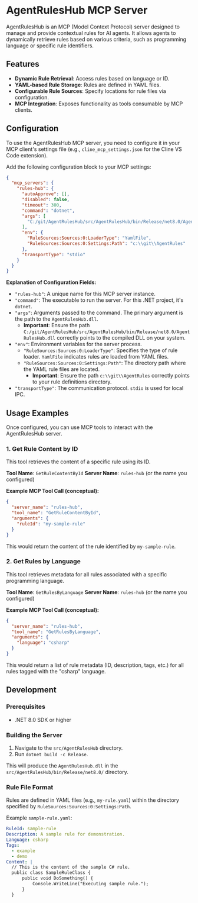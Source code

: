 # AgentRulesHub MCP Server

AgentRulesHub is an MCP (Model Context Protocol) server designed to manage and provide contextual rules for AI agents. It allows agents to dynamically retrieve rules based on various criteria, such as programming language or specific rule identifiers.

## Features

-   **Dynamic Rule Retrieval**: Access rules based on language or ID.
-   **YAML-based Rule Storage**: Rules are defined in YAML files.
-   **Configurable Rule Sources**: Specify locations for rule files via configuration.
-   **MCP Integration**: Exposes functionality as tools consumable by MCP clients.

## Configuration

To use the AgentRulesHub MCP server, you need to configure it in your MCP client's settings file (e.g., `cline_mcp_settings.json` for the Cline VS Code extension).

Add the following configuration block to your MCP settings:

```json
{
  "mcp_servers": {
    "rules-hub": {
      "autoApprove": [],
      "disabled": false,
      "timeout": 300,
      "command": "dotnet",
      "args": [
        "C:/git/AgentRulesHub/src/AgentRulesHub/bin/Release/net8.0/AgentRulesHub.dll"
      ],
      "env": {
        "RuleSources:Sources:0:LoaderType": "YamlFile",
        "RuleSources:Sources:0:Settings:Path": "c:\\git\\AgentRules"
      },
      "transportType": "stdio"
    }
  }
}
```

**Explanation of Configuration Fields:**

*   `"rules-hub"`: A unique name for this MCP server instance.
*   `"command"`: The executable to run the server. For this .NET project, it's `dotnet`.
*   `"args"`: Arguments passed to the command. The primary argument is the path to the `AgentRulesHub.dll`.
    *   **Important**: Ensure the path `C:/git/AgentRulesHub/src/AgentRulesHub/bin/Release/net8.0/AgentRulesHub.dll` correctly points to the compiled DLL on your system.
*   `"env"`: Environment variables for the server process.
    *   `"RuleSources:Sources:0:LoaderType"`: Specifies the type of rule loader. `YamlFile` indicates rules are loaded from YAML files.
    *   `"RuleSources:Sources:0:Settings:Path"`: The directory path where the YAML rule files are located.
        *   **Important**: Ensure the path `c:\\git\\AgentRules` correctly points to your rule definitions directory.
*   `"transportType"`: The communication protocol. `stdio` is used for local IPC.

## Usage Examples

Once configured, you can use MCP tools to interact with the AgentRulesHub server.

### 1. Get Rule Content by ID

This tool retrieves the content of a specific rule using its ID.

**Tool Name**: `GetRuleContentById`
**Server Name**: `rules-hub` (or the name you configured)

**Example MCP Tool Call (conceptual):**

```json
{
  "server_name": "rules-hub",
  "tool_name": "GetRuleContentById",
  "arguments": {
    "ruleId": "my-sample-rule"
  }
}
```

This would return the content of the rule identified by `my-sample-rule`.

### 2. Get Rules by Language

This tool retrieves metadata for all rules associated with a specific programming language.

**Tool Name**: `GetRulesByLanguage`
**Server Name**: `rules-hub` (or the name you configured)

**Example MCP Tool Call (conceptual):**

```json
{
  "server_name": "rules-hub",
  "tool_name": "GetRulesByLanguage",
  "arguments": {
    "language": "csharp"
  }
}
```

This would return a list of rule metadata (ID, description, tags, etc.) for all rules tagged with the "csharp" language.

## Development

### Prerequisites
- .NET 8.0 SDK or higher

### Building the Server
1. Navigate to the `src/AgentRulesHub` directory.
2. Run `dotnet build -c Release`.

This will produce the `AgentRulesHub.dll` in the `src/AgentRulesHub/bin/Release/net8.0/` directory.

### Rule File Format
Rules are defined in YAML files (e.g., `my-rule.yaml`) within the directory specified by `RuleSources:Sources:0:Settings:Path`.

Example `sample-rule.yaml`:
```yaml
RuleId: sample-rule
Description: A sample rule for demonstration.
Language: csharp
Tags:
  - example
  - demo
Content: |
  // This is the content of the sample C# rule.
  public class SampleRuleClass {
      public void DoSomething() {
          Console.WriteLine("Executing sample rule.");
      }
  }
